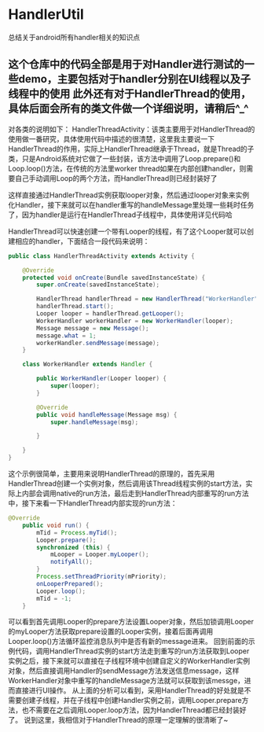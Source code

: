 # HandlerUtil
总结关于android所有handler相关的知识点

这个仓库中的代码全部是用于对Handler进行测试的一些demo，主要包括对于handler分别在UI线程以及子线程中的使用
此外还有对于HandlerThread的使用，具体后面会所有的类文件做一个详细说明，请稍后^_^
-------------------------

对各类的说明如下：
HandlerThreadActivity：该类主要用于对HandlerThread的使用做一番研究，具体使用代码中描述的很清楚，这里我主要说一下HandlerThread的作用，实际上HandlerThread继承于Thread，就是Thread的子类，只是Android系统对它做了一些封装，该方法中调用了Loop.prepare()和Loop.loop()方法，在传统的方法里worker thread如果在内部创建handler，则需要自己手动调用Loop的两个方法，而HandlerThread则已经封装好了

这样直接通过HandlerThread实例获取looper对象，然后通过looper对象来实例化Handler，接下来就可以在handler重写的handleMessage里处理一些耗时任务了，因为handler是运行在HandlerThread子线程中，具体使用详见代码哈

HandlerThread可以快速创建一个带有Looper的线程，有了这个Looper就可以创建相应的handler，下面结合一段代码来说明：

```java
public class HandlerThreadActivity extends Activity {

    @Override
    protected void onCreate(Bundle savedInstanceState) {
        super.onCreate(savedInstanceState);

        HandlerThread handlerThread = new HandlerThread("WorkerHandler");
        handlerThread.start();
        Looper looper = handlerThread.getLooper();
        WorkerHandler workerHandler = new WorkerHandler(looper);
        Message message = new Message();
        message.what = 1;
        workerHandler.sendMessage(message);
    }

    class WorkerHandler extends Handler {

        public WorkerHandler(Looper looper) {
            super(looper);
        }

        @Override
        public void handleMessage(Message msg) {
            super.handleMessage(msg);

        }

    }
}
```
这个示例很简单，主要用来说明HandlerThread的原理的，首先采用HandlerThread创建一个实例对象，然后调用该Thread线程实例的start方法，实际上内部会调用native的run方法，最后走到HandlerThread内部重写的run方法中，接下来看一下HandlerThread内部实现的run方法：

```java
@Override
    public void run() {
        mTid = Process.myTid();
        Looper.prepare();
        synchronized (this) {
            mLooper = Looper.myLooper();
            notifyAll();
        }
        Process.setThreadPriority(mPriority);
        onLooperPrepared();
        Looper.loop();
        mTid = -1;
    }
```
可以看到首先调用Looper的prepare方法设置Looper对象，然后加锁调用Looper的myLooper方法获取prepare设置的Looper实例，接着后面再调用Looper.loop()方法循环监控消息队列中是否有新的message进来。
回到前面的示例代码，调用HandlerThread实例的start方法走到重写的run方法获取到Looper实例之后，接下来就可以直接在子线程环境中创建自定义的WorkerHandler实例对象，然后直接调用Handler的sendMessage方法发送信息message，这样WorkerHandler对象中重写的handleMessage方法就可以获取到该messge，进而直接进行UI操作。
从上面的分析可以看到，采用HandlerThread的好处就是不需要创建子线程，并在子线程中创建Handler实例之前，调用Looper.prepare方法，也不需要在之后调用Looper.loop方法，因为HandlerThread都已经封装好了。
说到这里，我相信对于HandlerThread的原理一定理解的很清晰了~
